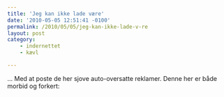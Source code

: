 ```yaml
---
title: 'Jeg kan ikke lade være'
date: '2010-05-05 12:51:41 -0100'
permalink: /2010/05/05/jeg-kan-ikke-lade-v-re
layout: post
category:
    - indernettet
    - kævl

---
```

... Med at poste de her sjove auto-oversatte reklamer. Denne her er både morbid og forkert:  
<amp-img alt="Death date"
  src="{{ site.baseurl }}{% link assets/post-images/deathdate.png %}"
  width="430"
  height="21">
